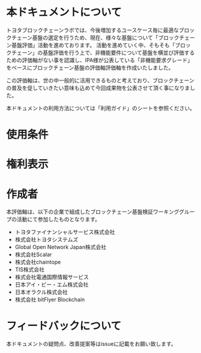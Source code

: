 # 本ドキュメントについて
トヨタブロックチェーンラボでは、今後増加するユースケース毎に最適なブロックチェーン基盤の選定を行うため、現在、様々な基盤について「ブロックチェーン基盤評価」活動を進めております。
活動を進めていく中、そもそも「ブロックチェーン」の基盤評価を行う上で、非機能要件について基盤を横並び評価するための評価軸がない事を認識し、IPA様が公表している「非機能要求グレード」をベースにブロックチェーン基盤の評価軸評価軸を作成いたしました。

この評価軸は、世の中一般的に活用できるものと考えており、ブロックチェーンの普及を促していきたい意味も込めて今回成果物を公表させて頂く事になりました。

本ドキュメントの利用方法については「利用ガイド」のシートを参照ください。

# 使用条件

# 権利表示

# 作成者
本評価軸は、以下の企業で組成したブロックチェーン基盤検証ワーキンググループの活動にて参加したものとなります。

- トヨタファイナンシャルサービス株式会社
- 株式会社トヨタシステムズ
- Global Open Network Japan株式会社
- 株式会社Scalar
- 株式会社chaintope
- TIS株式会社
- 株式会社電通国際情報サービス
- 日本アイ・ビー・エム株式会社
- 日本オラクル株式会社
- 株式会社 bitFlyer Blockchain

# フィードバックについて
本ドキュメントの疑問点、改善提案等はissueに記載をお願い致します。

